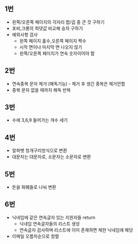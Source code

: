 ## 1번

- 왼쪽/오른쪽 페이지의 각자리 합/곱 중 큰 것 구하기
- 포비,크롱의 최댓값 비교해 승자 구하기
- 예외사항 검사
  - 왼쪽 페이지 홀수,오른쪽 페이지 짝수
  - 시작 면이나 마지막 면 나오지 않기
  - 왼쪽/오른쪽 페이지가 연속 숫자이어야 함

## 2번

- 연속중복 문자 제거 (해독기능) - 제거 후 생긴 중복은 제거안함
- 중복 문자 없을 때까지 해독 반복

## 3번
- 수에 3,6,9 들어가는 개수 세기

## 4번
- 알파벳 청개구리방식으로 변환
- 대문자는 대문자로, 소문자는 소문자로 변환

## 5번
- 돈을 화폐들로 나눠 변환

## 6번
- 닉네임에 같은 연속글자 있는 지원자들 return
  - 닉네임 연속글자들의 리스트 생성
  - 연속글자 검사하며 리스트에 이미 존재하면 제한 닉네임에 해당
- 이메일 오름차순으로 정렬
